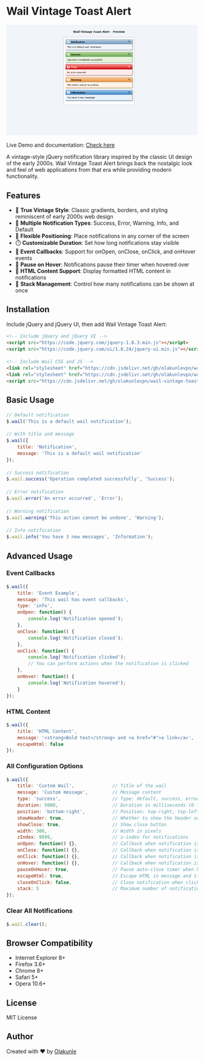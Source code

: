 # Wail Vintage Toast Alert

![Wail Vintage Toast Alert](preview.png)

Live Demo and documentation: [Check here](https://wail-vintage.netlify.app/)

A vintage-style jQuery notification library inspired by the classic UI design of the early 2000s. Wail Vintage Toast Alert brings back the nostalgic look and feel of web applications from that era while providing modern functionality.

## Features

- 🎨 **True Vintage Style**: Classic gradients, borders, and styling reminiscent of early 2000s web design
- 🌈 **Multiple Notification Types**: Success, Error, Warning, Info, and Default
- 📍 **Flexible Positioning**: Place notifications in any corner of the screen
- ⏱️ **Customizable Duration**: Set how long notifications stay visible
- 🔄 **Event Callbacks**: Support for onOpen, onClose, onClick, and onHover events
- 🛑 **Pause on Hover**: Notifications pause their timer when hovered over
- 📝 **HTML Content Support**: Display formatted HTML content in notifications
- 🔢 **Stack Management**: Control how many notifications can be shown at once

## Installation

Include jQuery and jQuery UI, then add Wail Vintage Toast Alert:

```html
<!-- Include jQuery and jQuery UI -->
<script src="https://code.jquery.com/jquery-1.8.3.min.js"></script>
<script src="https://code.jquery.com/ui/1.8.24/jquery-ui.min.js"></script>

<!-- Include Wail CSS and JS -->
<link rel="stylesheet" href="https://cdn.jsdelivr.net/gh/olakunlevpn/wail-vintage-toast-alert@1.0.0/css/wail-vintage.css">
<link rel="stylesheet" href="https://cdn.jsdelivr.net/gh/olakunlevpn/wail-vintage-toast-alert@1.0.0/css/wail-vintage-icons.css">
<script src="https://cdn.jsdelivr.net/gh/olakunlevpn/wail-vintage-toast-alert@1.0.0/js/wail-vintage.js"></script>
```

## Basic Usage

```javascript
// Default notification
$.wail('This is a default wail notification');

// With title and message
$.wail({
    title: 'Notification',
    message: 'This is a default wail notification'
});

// Success notification
$.wail.success('Operation completed successfully', 'Success');

// Error notification
$.wail.error('An error occurred', 'Error');

// Warning notification
$.wail.warning('This action cannot be undone', 'Warning');

// Info notification
$.wail.info('You have 3 new messages', 'Information');
```

## Advanced Usage

### Event Callbacks

```javascript
$.wail({
    title: 'Event Example',
    message: 'This wail has event callbacks',
    type: 'info',
    onOpen: function() {
        console.log('Notification opened');
    },
    onClose: function() {
        console.log('Notification closed');
    },
    onClick: function() {
        console.log('Notification clicked');
        // You can perform actions when the notification is clicked
    },
    onHover: function() {
        console.log('Notification hovered');
    }
});
```

### HTML Content

```javascript
$.wail({
    title: 'HTML Content',
    message: '<strong>Bold text</strong> and <a href="#">a link</a>',
    escapeHtml: false
});
```

### All Configuration Options

```javascript
$.wail({
    title: 'Custom Wail',              // Title of the wail
    message: 'Custom message',         // Message content
    type: 'success',                   // Type: default, success, error, warning, info
    duration: 5000,                    // Duration in milliseconds (0 for sticky)
    position: 'bottom-right',          // Position: top-right, top-left, bottom-right, bottom-left
    showHeader: true,                  // Whether to show the header section
    showClose: true,                   // Show close button
    width: 300,                        // Width in pixels
    zIndex: 9999,                      // z-index for notifications
    onOpen: function() {},             // Callback when notification is opened
    onClose: function() {},            // Callback when notification is closed
    onClick: function() {},            // Callback when notification is clicked
    onHover: function() {},            // Callback when notification is hovered
    pauseOnHover: true,                // Pause auto-close timer when hovering
    escapeHtml: true,                  // Escape HTML in message and title
    closeOnClick: false,               // Close notification when clicked
    stack: 5                           // Maximum number of notifications (0 for unlimited)
});
```

### Clear All Notifications

```javascript
$.wail.clear();
```

## Browser Compatibility

- Internet Explorer 8+
- Firefox 3.6+
- Chrome 8+
- Safari 5+
- Opera 10.6+

## License

MIT License

## Author

Created with ❤️ by [Olakunle](https://github.com/olakunlevpn)
